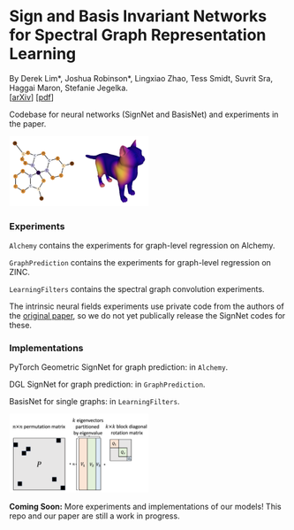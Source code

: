# Sign and Basis Invariant Networks for Spectral Graph Representation Learning
By Derek Lim*, Joshua Robinson*, Lingxiao Zhao, Tess Smidt, Suvrit Sra, Haggai Maron, Stefanie Jegelka.  
[[arXiv](https://arxiv.org/abs/2202.13013)] [[pdf](https://arxiv.org/pdf/2202.13013.pdf)]

Codebase for neural networks (SignNet and BasisNet) and experiments in the paper.


<img src="large_thumbnail.png" width=50%>

### Experiments

`Alchemy` contains the experiments for graph-level regression on Alchemy.

`GraphPrediction` contains the experiments for graph-level regression on ZINC.

`LearningFilters` contains the spectral graph convolution experiments.

The intrinsic neural fields experiments use private code from the authors of the [original paper](https://arxiv.org/abs/2203.07967), so we do not yet publically release the SignNet codes for these.

### Implementations

PyTorch Geometric SignNet for graph prediction: in `Alchemy`.

DGL SignNet for graph prediction: in `GraphPrediction`.

BasisNet for single graphs: in `LearningFilters`.

<img src="LPE_symmetries.png" width=50%>

**Coming Soon:** More experiments and implementations of our models! This repo and our paper are still a work in progress.


